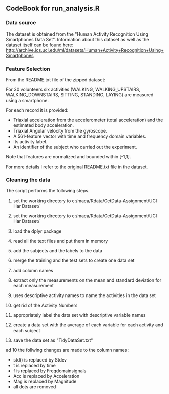 
## CodeBook for run_analysis.R

### Data source

The dataset is obtained from the "Human Activity Recognition Using Smartphones Data Set". Information about this dataset as well as the dataset itself can be found here:  http://archive.ics.uci.edu/ml/datasets/Human+Activity+Recognition+Using+Smartphones

### Feature Selection

From the README.txt file of the zipped dataset:

For 30 volunteers six activities (WALKING, WALKING_UPSTAIRS, WALKING_DOWNSTAIRS, SITTING, STANDING, LAYING) are measured using a smartphone. 

For each record it is provided:

* Triaxial acceleration from the accelerometer (total acceleration) and the estimated body acceleration.
* Triaxial Angular velocity from the gyroscope. 
* A 561-feature vector with time and frequency domain variables. 
* Its activity label. 
* An identifier of the subject who carried out the experiment.
 
Note that features are normalized and bounded within [-1,1].

For more details I refer to the original README.txt file in the dataset.

### Cleaning the data

The script performs the following steps.
1. set the working directory to c:/maca/Rdata/GetData-Assignment/UCI Har Dataset/

1. set the working directory to c:/maca/Rdata/GetData-Assignment/UCI Har Dataset/
2. load the dplyr package
3. read all the text files and put them in memory
4. add the subjects and the labels to the data
5. merge the training and the test sets to create one data set
6. add column names
7. extract only the measurements on the mean and standard deviation for each measurement
8. uses descriptive activity names to name the activities in the data set
9. get rid of the Activity Numbers
10. appropriately label the data set with descriptive variable names
11. create a data set with the average of each variable for each activity and each subject
12. save the data set as "TidyDataSet.txt"

ad 10 the follwing changes are made to the column names:
* std() is replaced by Stdev
* t is replaced by time
* f is replaced by Freqdomainsignals
* Acc is replaced by Acceleration
* Mag is replaced by Magnitude
* all dots are removed


